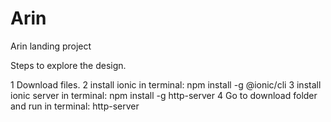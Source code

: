# Arin
Arin landing project

Steps to explore the design. 

1 Download files.
2 install ionic in terminal:
  npm install -g @ionic/cli
3 install ionic server in terminal:
  npm install -g http-server
4 Go to download folder and run in terminal:
  http-server

